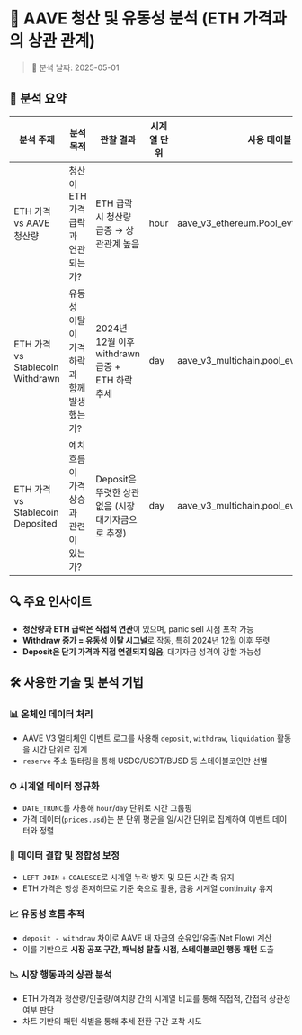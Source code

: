 
# 🧠 AAVE 청산 및 유동성 분석 (ETH 가격과의 상관 관계)

> 📅 분석 날짜: 2025-05-01

## 📌 분석 요약

| 분석 주제 | 분석 목적 | 관찰 결과 | 시계열 단위 | 사용 테이블 |
|-----------|-----------|------------|--------------|--------------|
| ETH 가격 vs AAVE 청산량 | 청산이 ETH 가격 급락과 연관되는가? | ETH 급락 시 청산량 급증 → 상관관계 높음 | hour | aave_v3_ethereum.Pool_evt_LiquidationCall |
| ETH 가격 vs Stablecoin Withdrawn | 유동성 이탈이 가격 하락과 함께 발생했는가? | 2024년 12월 이후 withdrawn 급증 + ETH 하락 추세 | day | aave_v3_multichain.pool_evt_withdraw |
| ETH 가격 vs Stablecoin Deposited | 예치 흐름이 가격 상승과 관련이 있는가? | Deposit은 뚜렷한 상관 없음 (시장 대기자금으로 추정) | day | aave_v3_multichain.pool_evt_deposit |

## 🔍 주요 인사이트

- **청산량과 ETH 급락은 직접적 연관**이 있으며, panic sell 시점 포착 가능
- **Withdraw 증가 = 유동성 이탈 시그널**로 작동, 특히 2024년 12월 이후 뚜렷
- **Deposit은 단기 가격과 직접 연결되지 않음**, 대기자금 성격이 강할 가능성

## 🛠 사용한 기술 및 분석 기법

### 📊 온체인 데이터 처리
- AAVE V3 멀티체인 이벤트 로그를 사용해 `deposit`, `withdraw`, `liquidation` 활동을 시간 단위로 집계
- `reserve` 주소 필터링을 통해 USDC/USDT/BUSD 등 스테이블코인만 선별

### ⏱ 시계열 데이터 정규화
- `DATE_TRUNC`를 사용해 `hour`/`day` 단위로 시간 그룹핑
- 가격 데이터(`prices.usd`)는 분 단위 평균을 일/시간 단위로 집계하여 이벤트 데이터와 정렬

### 🔗 데이터 결합 및 정합성 보정
- `LEFT JOIN` + `COALESCE`로 시계열 누락 방지 및 모든 시간 축 유지
- ETH 가격은 항상 존재하므로 기준 축으로 활용, 금융 시계열 continuity 유지

### 📈 유동성 흐름 추적
- `deposit - withdraw` 차이로 AAVE 내 자금의 순유입/유출(Net Flow) 계산
- 이를 기반으로 **시장 공포 구간**, **패닉성 탈출 시점**, **스테이블코인 행동 패턴** 도출

### 📉 시장 행동과의 상관 분석
- ETH 가격과 청산량/인출량/예치량 간의 시계열 비교를 통해 직접적, 간접적 상관성 여부 판단
- 차트 기반의 패턴 식별을 통해 추세 전환 구간 포착 시도

